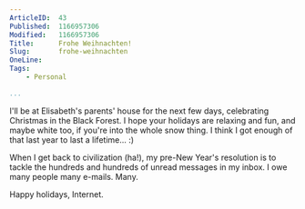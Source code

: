 ```yaml
---
ArticleID:  43
Published:  1166957306
Modified:   1166957306
Title:      Frohe Weihnachten!
Slug:       frohe-weihnachten
OneLine:    
Tags:       
    - Personal

...
```

I'll be at Elisabeth's parents' house for the next few days, celebrating Christmas in the Black Forest.  I hope your holidays are relaxing and fun, and maybe white too, if you're into the whole snow thing.  I think I got enough of that last year to last a lifetime...  :)

When I get back to civilization (ha!), my pre-New Year's resolution is to tackle the hundreds and hundreds of unread messages in my inbox.  I owe many people many e-mails.  Many.

Happy holidays, Internet. 